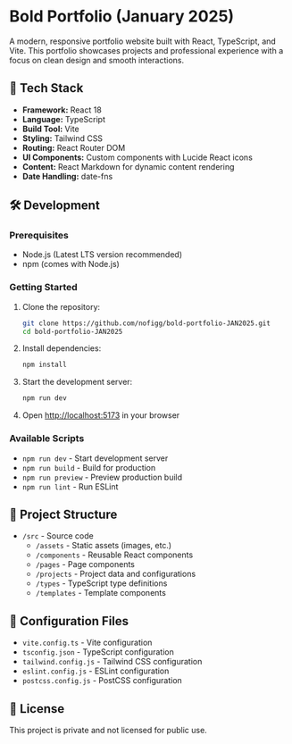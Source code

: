 # Bold Portfolio (January 2025)

A modern, responsive portfolio website built with React, TypeScript, and Vite. This portfolio showcases projects and professional experience with a focus on clean design and smooth interactions.

## 🚀 Tech Stack

- **Framework:** React 18
- **Language:** TypeScript
- **Build Tool:** Vite
- **Styling:** Tailwind CSS
- **Routing:** React Router DOM
- **UI Components:** Custom components with Lucide React icons
- **Content:** React Markdown for dynamic content rendering
- **Date Handling:** date-fns

## 🛠️ Development

### Prerequisites

- Node.js (Latest LTS version recommended)
- npm (comes with Node.js)

### Getting Started

1. Clone the repository:
   ```bash
   git clone https://github.com/nofigg/bold-portfolio-JAN2025.git
   cd bold-portfolio-JAN2025
   ```

2. Install dependencies:
   ```bash
   npm install
   ```

3. Start the development server:
   ```bash
   npm run dev
   ```

4. Open [http://localhost:5173](http://localhost:5173) in your browser

### Available Scripts

- `npm run dev` - Start development server
- `npm run build` - Build for production
- `npm run preview` - Preview production build
- `npm run lint` - Run ESLint

## 📁 Project Structure

- `/src` - Source code
  - `/assets` - Static assets (images, etc.)
  - `/components` - Reusable React components
  - `/pages` - Page components
  - `/projects` - Project data and configurations
  - `/types` - TypeScript type definitions
  - `/templates` - Template components

## 🔧 Configuration Files

- `vite.config.ts` - Vite configuration
- `tsconfig.json` - TypeScript configuration
- `tailwind.config.js` - Tailwind CSS configuration
- `eslint.config.js` - ESLint configuration
- `postcss.config.js` - PostCSS configuration

## 📝 License

This project is private and not licensed for public use.
